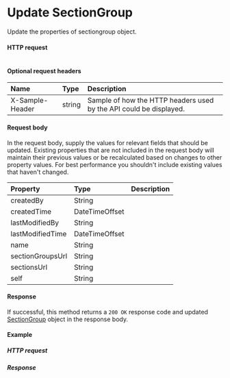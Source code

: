 # Update SectionGroup

Update the properties of sectiongroup object.
#### HTTP request
```http

```

#### Optional request headers
| Name       | Type | Description|
|:-----------|:------|:----------|
| X-Sample-Header  | string  | Sample of how the HTTP headers used by the API could be displayed.|

#### Request body
In the request body, supply the values for relevant fields that should be updated. Existing properties that are not included in the request body will maintain their previous values or be recalculated based on changes to other property values. For best performance you shouldn't include existing values that haven't changed.

| Property	   | Type	|Description|
|:---------------|:--------|:----------|
|createdBy|String||
|createdTime|DateTimeOffset||
|lastModifiedBy|String||
|lastModifiedTime|DateTimeOffset||
|name|String||
|sectionGroupsUrl|String||
|sectionsUrl|String||
|self|String||

#### Response
If successful, this method returns a `200 OK` response code and updated [SectionGroup](../resources/sectiongroup.md) object in the response body.
#### Example
##### HTTP request
##### Response
